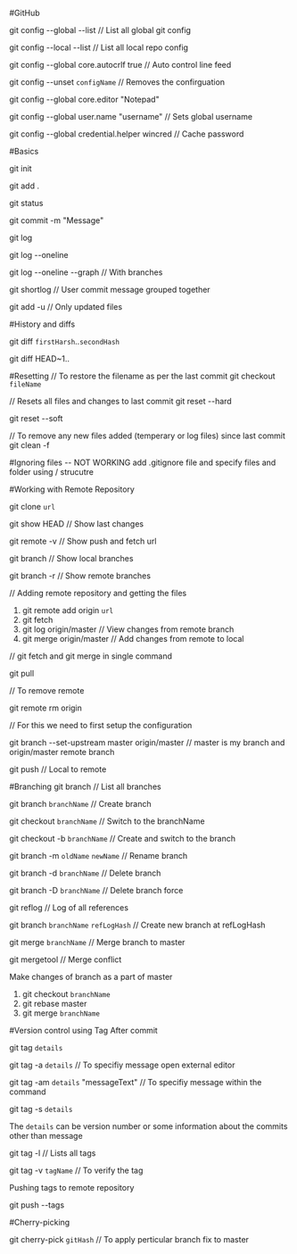 #GitHub

git config --global --list                      // List all global git config

git config --local --list                       // List all local repo config

git config --global core.autocrlf true          // Auto control line feed

git config --unset `configName`                 // Removes the confirguation 

git config --global core.editor "Notepad"

git config --global user.name "username"        // Sets global username

git config --global credential.helper wincred   // Cache password


#Basics

git init

git add . 

git status

git commit -m "Message"

git log

git log --oneline

git log --oneline --graph       // With branches

git shortlog    // User commit message grouped together


git add -u  // Only updated files

#History and diffs

git diff `firstHarsh`..`secondHash`

git diff HEAD~1..

#Resetting
// To restore the filename as per the last commit
git checkout `fileName`

// Resets all files and changes to last commit
git reset --hard

git reset --soft

// To remove any new files added (temperary or log files) since last commit
git clean -f 

#Ignoring files -- NOT WORKING
add .gitignore file and specify files and folder using / strucutre

#Working with Remote Repository

git clone `url`

git show HEAD       // Show last changes

git remote -v       // Show push and fetch url


git branch          // Show local branches

git branch -r       // Show remote branches


// Adding remote repository and getting the files

1. git remote add origin `url`
2. git fetch
3. git log origin/master       // View changes from remote branch
4. git merge origin/master     // Add changes from remote to local

// git fetch and git merge in single command

git pull


// To remove remote 

git remote rm origin


// For this we need to first setup the configuration

git branch --set-upstream master origin/master // master is my branch and origin/master remote branch

git push        // Local to remote


#Branching
git branch                          // List all branches

git branch `branchName`             // Create branch

git checkout `branchName`           // Switch to the branchName

git checkout -b `branchName`        // Create and switch to the branch

git branch -m `oldName` `newName`   // Rename branch

git branch -d `branchName`          // Delete branch

git branch -D `branchName`          // Delete branch force


git reflog  // Log of all references 

git branch `branchName` `refLogHash`    // Create new branch at refLogHash

git merge `branchName`              // Merge branch to master

git mergetool       // Merge conflict

Make changes of branch as a part of master 

1. git checkout `branchName`
2. git rebase master       
3. git merge `branchName`   

#Version control using Tag
After commit

git tag `details`

git tag -a `details`    // To specifiy message open external editor

git tag -am `details` "messageText"    // To specifiy message within the command

git tag -s `details`

The `details` can be version number or some information about the commits other than message


git tag -l              // Lists all tags

git tag -v `tagName`    // To verify the tag 

Pushing tags to remote repository

git push --tags


#Cherry-picking

git cherry-pick `gitHash`       // To apply perticular branch fix to master